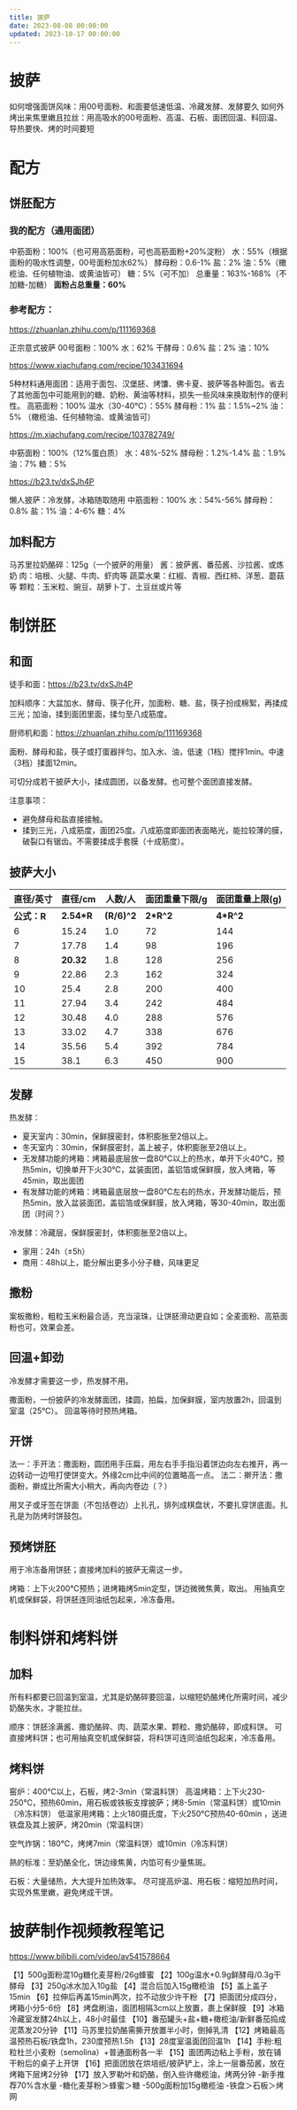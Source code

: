 ```yaml
---
title: 披萨
date: 2023-08-08 00:00:00
updated: 2023-10-17 00:00:00
---
```



# 披萨

如何增强面饼风味：用00号面粉、和面要低速低温、冷藏发酵、发酵要久
如何外烤出来焦里嫩且拉丝：用高吸水的00号面粉、高温、石板、面团回温、料回温、导热要快、烤的时间要短

# 配方
## 饼胚配方

### 我的配方（通用面团）

中筋面粉：100%（也可用高筋面粉，可也高筋面粉+20%淀粉）
水：55%（根据面粉的吸水性调整，00号面粉加水62%）
酵母粉：0.6-1%
盐：2%
油：5%（橄榄油、任何植物油、或黄油皆可）
糖：5%（可不加）
总重量：163%-168%（不加糖-加糖）
**面粉占总重量：60%**

### 参考配方：

https://zhuanlan.zhihu.com/p/111169368

正宗意式披萨
00号面粉：100%
水：62%
干酵母：0.6%
盐：2%
油：10%

https://www.xiachufang.com/recipe/103431694

5种材料通用面团：适用于面包、汉堡胚、烤馕、佛卡夏、披萨等各种面包。省去了其他面包中可能用到的糖、奶粉、黄油等材料，损失一些风味来换取制作的便利性。
高筋面粉：100%
温水（30-40℃）：55%
酵母粉：1%
盐：1.5%~2%
油：5% （橄榄油、任何植物油、或黄油皆可）

https://m.xiachufang.com/recipe/103782749/

中筋面粉：100%（12%蛋白质）
水：48%-52%
酵母粉：1.2%-1.4%
盐：1.9%
油：7%
糖：5%

https://b23.tv/dxSJh4P

懒人披萨：冷发酵，冰箱随取随用
中筋面粉：100%
水：54%-56%
酵母粉：0.8%
盐：1%
油：4-6%
糖：4%

## 加料配方
马苏里拉奶酪碎：125g（一个披萨的用量）
酱：披萨酱、番茄酱、沙拉酱、或炼奶
肉：培根、火腿、牛肉、虾肉等
蔬菜水果：红椒、青椒、西红柿、洋葱、蘑菇等
颗粒：玉米粒、豌豆、胡萝卜丁、土豆丝或片等

# 制饼胚
## 和面

徒手和面：https://b23.tv/dxSJh4P

加料顺序：大盆加水、酵母、筷子化开，加面粉、糖、盐，筷子扮成棉絮，再揉成三光；加油，揉到面团里面，揉匀至八成筋度。

厨师机和面：https://zhuanlan.zhihu.com/p/111169368

面粉、酵母和盐，筷子或打蛋器拌匀。加入水、油，低速（1档）搅拌1min。中速（3档）揉面12min。

可切分成若干披萨大小，揉成圆团，以备发酵。也可整个面团直接发酵。

注意事项：
* 避免酵母和盐直接接触。
* 揉到三光，八成筋度，面团25度。八成筋度即面团表面略光，能拉较薄的膜，破裂口有锯齿。不需要揉成手套膜（十成筋度）。

## 披萨大小
|  直径/英寸<br/> | 直径/cm<br/> | 人数/人<br/> | 面团重量下限/g<br/> | 面团重量上限(g)<br/> |
|-----|-----|-----|-----|-----|
|  **公式：R**<br/> | **2.54*R**<br/> | **(R/6)^2**<br/> | **2*R^2**<br/> | **4*R^2**<br/> |
|  6<br/> | 15.24<br/> | 1.0 <br/> | 72<br/> | 144<br/> |
|  7<br/> | 17.78<br/> | 1.4 <br/> | 98<br/> | 196<br/> |
|  8<br/> | **20.32**<br/> | 1.8 <br/> | 128<br/> | 256<br/> |
|  9<br/> | 22.86<br/> | 2.3 <br/> | 162<br/> | 324<br/> |
|  10<br/> | 25.4<br/> | 2.8 <br/> | 200<br/> | 400<br/> |
|  11<br/> | 27.94<br/> | 3.4 <br/> | 242<br/> | 484<br/> |
|  12<br/> | 30.48<br/> | 4.0 <br/> | 288<br/> | 576<br/> |
|  13<br/> | 33.02<br/> | 4.7 <br/> | 338<br/> | 676<br/> |
|  14<br/> | 35.56<br/> | 5.4 <br/> | 392<br/> | 784<br/> |
|  15<br/> | 38.1<br/> | 6.3 <br/> | 450<br/> | 900<br/> |

## 发酵
热发酵：
* 夏天室内：30min，保鲜膜密封，体积膨胀至2倍以上。
* 冬天室内：30min，保鲜膜密封，盖上被子，体积膨胀至2倍以上。
* 无发酵功能的烤箱：烤箱最底层放一盘80℃以上的热水，单开下火40℃，预热5min，切换单开下火30℃，盆装面团，盖铝箔或保鲜膜，放入烤箱，等45min，取出面团
* 有发酵功能的烤箱：烤箱最底层放一盘80℃左右的热水，开发酵功能后，预热5min，放入盆装面团，盖铝箔或保鲜膜，放入烤箱，等30-40min，取出面团（时间？）

冷发酵：冷藏层，保鲜膜密封，体积膨胀至2倍以上。
* 家用：24h（±5h）
* 商用：48h以上，能分解出更多小分子糖，风味更足

## 撒粉
案板撒粉，粗粒玉米粉最合适，充当滚珠，让饼胚滑动更自如；全麦面粉、高筋面粉也可，效果会差。

## 回温+卸劲
冷发酵才需要这一步，热发酵不用。

撒面粉，一份披萨的冷发酵面团，揉圆，拍扁，加保鲜膜，室内放置2h，回温到室温（25℃）。
回温等待时预热烤箱。

## 开饼
法一：手开法：撒面粉，圆团用手压扁，用左右手手指沿着饼边向左右推开，再一边转动一边甩打使饼变大。外缘2cm比中间的位置略高一点。
法二：擀开法：撒面粉，擀成比所需大小稍大，再向内卷边（？）

用叉子或牙签在饼面（不包括卷边）上扎孔，排列成棋盘状，不要扎穿饼底面。扎孔是为防烤时饼鼓包。

## 预烤饼胚
用于冷冻备用饼胚；直接烤加料的披萨无需这一步。

烤箱：上下火200℃预热；进烤箱烤5min定型，饼边微微焦黄，取出。
用抽真空机或保鲜袋，将饼胚连同油纸包起来，冷冻备用。

# 制料饼和烤料饼

## 加料
所有料都要已回温到室温，尤其是奶酪碎要回温，以缩短奶酪烤化所需时间，减少奶酪失水，才能拉丝。

顺序：饼胚涂满酱、撒奶酪碎、肉、蔬菜水果、颗粒、撒奶酪碎，即成料饼。
可直接烤料饼；也可用抽真空机或保鲜袋，将料饼可连同油纸包起来，冷冻备用。

## 烤料饼
窑炉：400℃以上，石板，烤2-3min（常温料饼）
高温烤箱：上下火230-250℃，预热60min，用石板或铁板支撑披萨；烤8-5min（常温料饼）或10min（冷冻料饼）
低温家用烤箱：上火180摄氏度，下火250℃预热40-60min ，送进铁盘及其上披萨，烤20min（常温料饼）

空气炸锅：180℃，烤烤7min（常温料饼）或10min（冷冻料饼）

熟的标准：至奶酪全化，饼边缘焦黄，内馅可有少量焦斑。

石板：大量储热，大大提升加热效率。
尽可提高炉温、用石板：缩短加热时间，实现外焦里嫩，避免烤成干饼。

# 披萨制作视频教程笔记

https://www.bilibili.com/video/av541578664

【1】500g面粉混10g糖化麦芽粉/26g蜂蜜
【2】100g温水+0.9g鲜酵母/0.3g干酵母
【3】250g冰水加入10g盐
【4】混合后加入15g橄榄油
【5】盖上盖子15min
【6】拉伸后再盖15min两次，拉不动放少许干粉
【7】把面团分成四分，烤箱小分5-6份
【8】烤盘刷油，面团相隔3cm以上放置，裹上保鲜膜
【9】冰箱冷藏室发酵24h以上，48小时最佳
【10】番茄罐头+盐+糖+橄榄油/新鲜番茄捣成泥蒸发20分钟
【11】马苏里拉奶酪需撕开放置半小时，倒掉乳清
【12】烤箱最高温预热石板/铁盘1h，230度预热1.5h
【13】28度室温面团回温1h
【14】手粉:粗粒杜兰小麦粉（semolina）+普通面粉各一半
【15】面团两边粘上手粉，放在铺干粉后的桌子上开饼
【16】把面团放在烘培纸/披萨铲上，涂上一层番茄酱，放在烤箱下层烤2分钟
【17】放入罗勒叶和奶酪，倒入些许橄榄油，烤两分钟
-新手推荐70%含水量
-糖化麦芽粉＞蜂蜜＞糖
-500g面粉加15g橄榄油
-铁盘＞石板＞烤网
